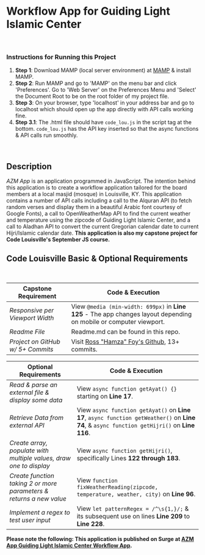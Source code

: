 # Workflow App for Guiding Light Islamic Center

<br>

### Instructions for Running this Project

1. **Step 1**: Download MAMP (local server environment) at [MAMP](https://www.mamp.info/en/downloads/) & install MAMP.
2. **Step 2**: Run MAMP and go to 'MAMP' on the menu bar and click 'Preferences'. Go to 'Web Server' on the Preferences Menu and 'Select' the Document Root to be on the root folder of my project file.
3. **Step 3**: On your browser, type 'localhost' in your address bar and go to localhost which should open up the app directly with API calls working fine.
3. **Step 3.1**: The .html file should have `code_lou.js` in the script tag at the bottom. `code_lou.js` has the API key inserted so that the async functions & API calls run smoothly.
  
<br>

## Description

*AZM App* is an application programmed in JavaScript. The intention behind this application is to create a workflow application tailored for the board members at a local masjid (mosque) in Louisville, KY.
This application contains a number of API calls including a call to the Alquran API (to fetch random verses and display them in a beautiful Arabic font courtesy of Google Fonts), a call to OpenWeatherMap API
to find the current weather and temperature using the zipcode of Guiding Light Islamic Center, and a call to Aladhan API to convert the current Gregorian calendar date to current Hijri/Islamic calendar date.
**This application is also my capstone project for Code Louisville's September JS course.**

## Code Louisville Basic & Optional Requirements

<br>

| **Capstone Requirement**            | **Code & Execution**                                                                                                                                |
|---------------------------------|-------------------------------------------------------------------------------------------------------------------------------------------------|
| *Responsive per Viewport Width*   | View `@media (min-width: 699px)` in **Line 125** - The app changes layout depending on mobile or computer viewport.                   |
| *Readme File*                     | Readme.md can be found in this repo.                                                                          |
| *Project on GitHub w/ 5+ Commits* | Visit [Ross "Hamza" Foy's Github](https://github.com/hamzafoy/azm_glic_app), 13+ commits.                                                                                      |

| **Optional Requirements** | **Code & Execution**                                                             |
|---------------------------------|-------------------------------------------------------------------------------------------------------------------------------------------------|
| *Read & parse an external file & display some data*          | View `async function getAyat() {}` starting on **Line 17**.           |
| *Retrieve Data from external API*     | View `async function getAyat()` on **Line 17**, `async function getWeather()` on **Line 74**, & `async function getHijri()` on **Line 116**.      |
| *Create array, populate with multiple values, draw one to display*       | View `async function getHijri()`, specifically Lines **122 through 183**.  |
| *Create function taking 2 or more parameters & returns a new value*   | View `function fixWeatherReading(zipcode, temperature, weather, city)` on **Line 96**.   |
| *Implement a regex to test user input*   | View `let patternRegex = /^\s{1,}/;` & its subsequent use on lines **Line 209** to **Line 228**.   |

**Please note the following: This application is published on Surge at [AZM App Guiding Light Islamic Center Workflow App](http://azm-app.surge.sh/).**